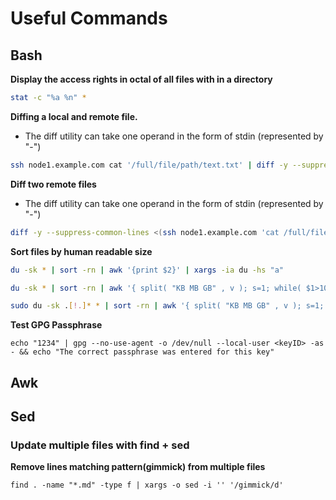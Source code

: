 # Useful Commands


Bash
----

**Display the access rights in octal of all files with in a directory**
```bash
stat -c "%a %n" *
```

**Diffing a local and remote file.**

 * The diff utility can take one operand in the form of stdin (represented by "-")

```bash
ssh node1.example.com cat '/full/file/path/text.txt' | diff -y --suppress-common-lines /full/file/path/text.txt -
```

**Diff two remote files**

 * The diff utility can take one operand in the form of stdin (represented by "-")

```bash
diff -y --suppress-common-lines <(ssh node1.example.com 'cat /full/file/path/text.txt') <( ssh node2.example.com 'cat /full/file/path/text.txt')
```

**Sort files by human readable size**
```bash
du -sk * | sort -rn | awk '{print $2}' | xargs -ia du -hs "a"
```
```bash
du -sk * | sort -rn | awk '{ split( "KB MB GB" , v ); s=1; while( $1>1024 ){ $1/=1024; s++ } print int($1) v[s], $2 }'
```
```bash
sudo du -sk .[!.]* * | sort -rn | awk '{ split( "KB MB GB" , v ); s=1; while( $1>1024 ){ $1/=1024; s++ } print int($1) v[s], $2 }'
```

**Test GPG Passphrase**
````
echo "1234" | gpg --no-use-agent -o /dev/null --local-user <keyID> -as - && echo "The correct passphrase was entered for this key"
````

Awk
---

Sed
---

### Update multiple files with find + sed

**Remove lines matching pattern(gimmick) from multiple files**
```
find . -name "*.md" -type f | xargs -o sed -i '' '/gimmick/d'
```


